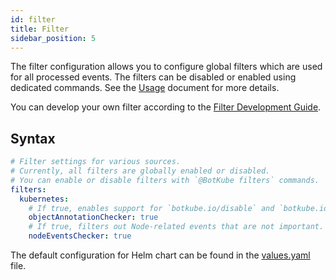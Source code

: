 ```yaml
---
id: filter
title: Filter
sidebar_position: 5
---
```


The filter configuration allows you to configure global filters which are used for all processed events. The filters can be disabled or enabled using dedicated commands. See the [Usage](../usage/index.md) document for more details.

You can develop your own filter according to the [Filter Development Guide](../filters/index.md).

## Syntax

```yaml
# Filter settings for various sources.
# Currently, all filters are globally enabled or disabled.
# You can enable or disable filters with `@BotKube filters` commands.
filters:
  kubernetes:
    # If true, enables support for `botkube.io/disable` and `botkube.io/channel` resource annotations.
    objectAnnotationChecker: true
    # If true, filters out Node-related events that are not important.
    nodeEventsChecker: true
```

The default configuration for Helm chart can be found in the [values.yaml](https://github.com/kubeshop/botkube/blob/main/helm/botkube/values.yaml) file.
